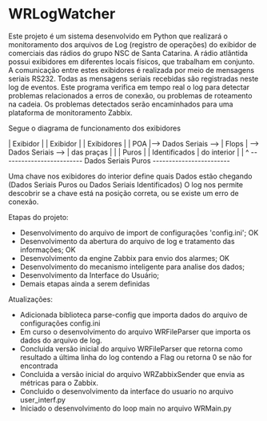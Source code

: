 # WRLogWatcher
Este projeto é um sistema desenvolvido em Python que realizará o monitoramento dos arquivos de Log (registro de operações) do exibidor de comerciais das rádios do grupo NSC de Santa Catarina.
A rádio atlântida possui exibidores em diferentes locais físicos, que trabalham em conjunto. A comunicação entre estes exibidores é realizada por meio de mensagens seriais RS232. 
Todas as mensagens seriais recebidas são registradas neste log de eventos. 
Este programa verifica em tempo real o log para detectar problemas relacionados a erros de conexão, ou problemas de roteamento na cadeia.
Os problemas detectados serão encaminhados para uma plataforma de monitoramento Zabbix.

Segue o diagrama de funcionamento dos exibidores

| Exibidor |                      | Exibidor |                       | Exibidores  |
| POA      |--> Dados Seriais --> | Flops    | --> Dados Seriais --> | das praças  |
|          |       Puros          |          |     Identificados     | do interior |
     |                                                                     ^
      ------------------------- Dados Seriais Puros ------------------------

Uma chave nos exibidores do interior define quais Dados estão chegando (Dados Seriais Puros ou Dados Seriais Identificados)
O log nos permite descobrir se a chave está na posição correta, ou se existe um erro de conexão.

Etapas do projeto:
 - Desenvolvimento do arquivo de import de configurações 'config.ini'; OK
 - Desenvolvimento da abertura do arquivo de log e tratamento das informações; OK
 - Desenvolvimento da engine Zabbix para envio dos alarmes; OK
 - Desenvolvimento do mecanismo inteligente para analise dos dados;
 - Desenvolvimento da Interface do Usuário;
 - Demais etapas ainda a serem definidas

Atualizações:
- Adicionada biblioteca parse-config que importa dados do arquivo de configurações config.ini
- Em curso o desenvolvimento do arquivo WRFileParser que importa os dados do arquivo de log.
- Concluida versão inicial do arquivo WRFileParser que retorna como resultado a última linha do log contendo a Flag ou retorna 0 se não for encontrada
- Concluida a versão inicial do arquivo WRZabbixSender que envia as métricas para o Zabbix.
- Concluido o desenvolvimento da interface do usuario no arquivo user_interf.py
- Iniciado o desenvolvimento do loop main no arquivo WRMain.py
